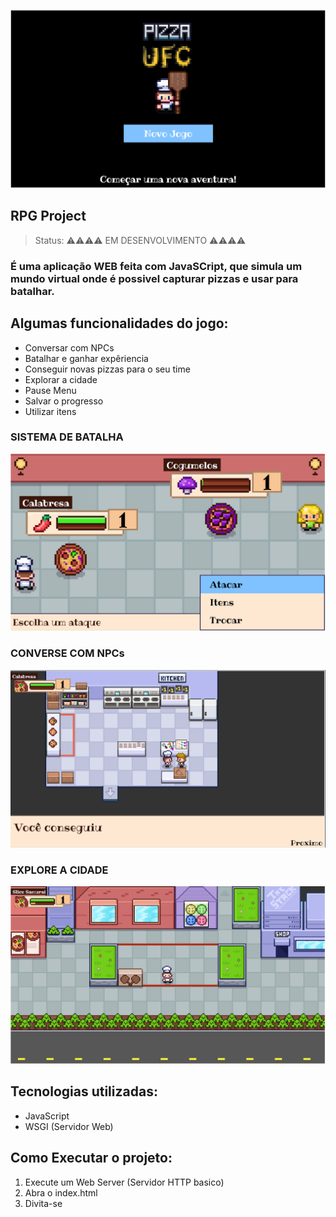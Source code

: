 ![PIZZA UFC](https://github.com/kamalcwb/RPG-Project/blob/main/images/Project/StartMenu.png)
<h2>RPG Project</h2>

>Status: ⚠️⚠️⚠️⚠️ EM DESENVOLVIMENTO ⚠️⚠️⚠️⚠️


### É uma aplicação WEB feita com JavaSCript, que simula um mundo virtual onde é possivel capturar pizzas e usar para batalhar.

## Algumas funcionalidades do jogo:

+ Conversar com NPCs
+ Batalhar e ganhar expêriencia
+ Conseguir novas pizzas para o seu time
+ Explorar a cidade
+ Pause Menu
+ Salvar o progresso
+ Utilizar itens

### SISTEMA DE BATALHA
![SISTEMA DE BATALHA](https://github.com/kamalcwb/RPG-Project/blob/main/images/Project/Batalha.png?raw=true)

### CONVERSE COM NPCs
![CONVERSE COM NPCs](https://github.com/kamalcwb/RPG-Project/blob/main/images/Project/npcs.png)

### EXPLORE A CIDADE
![EXPLORE A CIDADE](https://github.com/kamalcwb/RPG-Project/blob/main/images/Project/Cidade.png)

## Tecnologias utilizadas:
 
+ JavaScript
+ WSGI (Servidor Web)

## Como Executar o projeto:

1) Execute um Web Server (Servidor HTTP basico)
2) Abra o index.html
3) Divita-se
